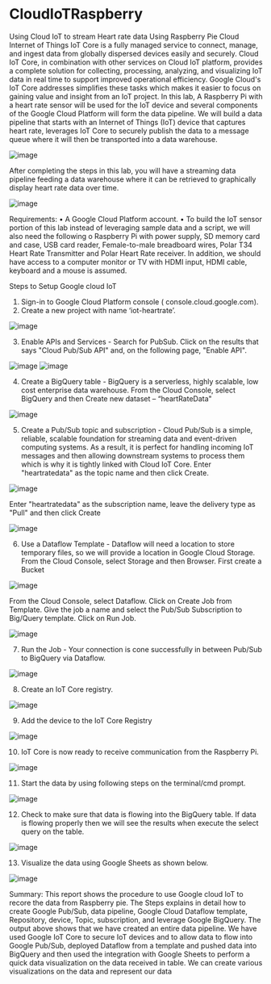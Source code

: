 # CloudIoTRaspberry
Using Cloud IoT to stream Heart rate data Using Raspberry Pie
Cloud Internet of Things IoT Core is a fully managed service to connect, manage, and ingest data from globally dispersed devices easily and securely. Cloud IoT Core, in combination with other services on Cloud IoT platform, provides a complete solution for collecting, processing, analyzing, and visualizing IoT data in real time to support improved operational efficiency. Google Cloud's IoT Core addresses simplifies these tasks which makes it easier to focus on gaining value and insight from an IoT project.
In this lab, A Raspberry Pi with a heart rate sensor will be used for the IoT device and several components of the Google Cloud Platform will form the data pipeline. We will build a data pipeline that starts with an Internet of Things (IoT) device that captures heart rate, leverages IoT Core to securely publish the data to a message queue where it will then be transported into a data warehouse. 

![image](https://user-images.githubusercontent.com/81333410/117591581-bfbbca80-b0fa-11eb-8472-041650c7669f.png)
 
After completing the steps in this lab, you will have a streaming data pipeline feeding a data warehouse where it can be retrieved to graphically display heart rate data over time.
 
 ![image](https://user-images.githubusercontent.com/81333410/117591608-e417a700-b0fa-11eb-9547-6246c45ec5a1.png)


Requirements:
•	A Google Cloud Platform account. 
•	To build the IoT sensor portion of this lab instead of leveraging sample data and a script, we will also need the following 
o	Raspberry Pi with power supply, SD memory card and case, USB card reader, Female-to-male breadboard wires, Polar T34 Heart Rate Transmitter and Polar Heart Rate receiver. In addition, we should have access to a computer monitor or TV with HDMI input, HDMI cable, keyboard and a mouse is assumed.

Steps to Setup Google cloud IoT
1.	Sign-in to Google Cloud Platform console ( console.cloud.google.com).
2.	Create a new project with name ‘iot-heartrate’.
 
 ![image](https://user-images.githubusercontent.com/81333410/117591619-eb3eb500-b0fa-11eb-90d2-6bc5718c7569.png)

3.	Enable APIs and Services - Search for PubSub. Click on the results that says "Cloud Pub/Sub API" and, on the following page, "Enable API".

![image](https://user-images.githubusercontent.com/81333410/117591622-eed23c00-b0fa-11eb-8ce7-c4b93513dc61.png)
![image](https://user-images.githubusercontent.com/81333410/117591626-f396f000-b0fa-11eb-9c37-ef6a0c20bc7b.png)

 
4.	Create a BigQuery table - BigQuery is a serverless, highly scalable, low cost enterprise data warehouse. From the Cloud Console, select BigQuery and then Create new dataset – “heartRateData"

![image](https://user-images.githubusercontent.com/81333410/117591633-fc87c180-b0fa-11eb-9a7f-48e339d0a273.png)

    
5.	Create a Pub/Sub topic and subscription - Cloud Pub/Sub is a simple, reliable, scalable foundation for streaming data and event-driven computing systems. As a result, it is perfect for handling incoming IoT messages and then allowing downstream systems to process them which is why it is tightly linked with Cloud IoT Core. Enter "heartratedata" as the topic name and then click Create.

![image](https://user-images.githubusercontent.com/81333410/117591646-05789300-b0fb-11eb-8df5-12943e821010.png)

 
Enter "heartratedata" as the subscription name, leave the delivery type as "Pull" and then click Create

![image](https://user-images.githubusercontent.com/81333410/117591655-0c9fa100-b0fb-11eb-9df4-549d8a152e99.png)
     

6.	Use a Dataflow Template - Dataflow will need a location to store temporary files, so we will provide a location in Google Cloud Storage. From the Cloud Console, select Storage and then Browser. First create a Bucket

![image](https://user-images.githubusercontent.com/81333410/117591668-19bc9000-b0fb-11eb-9bed-7ea08bdc81f3.png)

From the Cloud Console, select Dataflow. Click on Create Job from Template. Give the job a name and select the Pub/Sub Subscription to Big/Query template. Click on Run Job.

![image](https://user-images.githubusercontent.com/81333410/117591675-1e814400-b0fb-11eb-9b52-150c80609f6c.png)

7.	Run the Job - Your connection is cone successfully in between Pub/Sub to BigQuery via Dataflow.

![image](https://user-images.githubusercontent.com/81333410/117591686-23de8e80-b0fb-11eb-9d85-68a0693c3338.png)

8.	Create an IoT Core registry.

![image](https://user-images.githubusercontent.com/81333410/117591693-2e992380-b0fb-11eb-98da-ffe0da7a138a.png)

9.	Add the device to the IoT Core Registry

![image](https://user-images.githubusercontent.com/81333410/117591696-32c54100-b0fb-11eb-93b2-73edf02595eb.png)

10.	IoT Core is now ready to receive communication from the Raspberry Pi.

![image](https://user-images.githubusercontent.com/81333410/117591700-35c03180-b0fb-11eb-932e-3d157ce3d46f.png)

11.	Start the data by using following steps on the terminal/cmd prompt.
 
![image](https://user-images.githubusercontent.com/81333410/117591705-39ec4f00-b0fb-11eb-8789-62c3dfcb0a4d.png)


12.	Check to make sure that data is flowing into the BigQuery table. If data is flowing properly then we will see the results when execute the select query on the table. 

![image](https://user-images.githubusercontent.com/81333410/117591713-41135d00-b0fb-11eb-8802-87f587f806dc.png)
         
13.	Visualize the data using Google Sheets as shown below.
 
![image](https://user-images.githubusercontent.com/81333410/117591718-453f7a80-b0fb-11eb-8848-2fe8256ec15e.png)


Summary:
This report shows the procedure to use Google cloud IoT to recore the data from Raspberry pie. The Steps explains in detail how to create Google Pub/Sub, data pipeline, Google Cloud Dataflow template, Repository, device, Topic, subscription, and leverage Google BigQuery. The output above shows that we have created an entire data pipeline.  We have used Google IoT Core to secure IoT devices and to allow data to flow into Google Pub/Sub, deployed Dataflow from a template and pushed data into BigQuery and then used the integration with Google Sheets to perform a quick data visualization on the data received in table. We can create various visualizations on the data and represent our data
